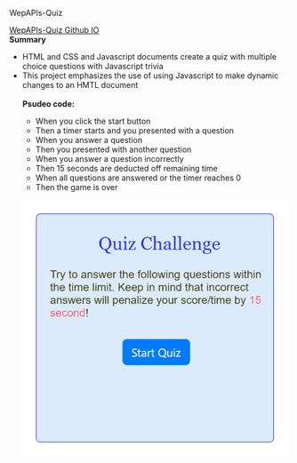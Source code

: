 WepAPIs-Quiz

<a href="https://shadysaleh01.github.io/WepAPIs-Quiz/">WepAPIs-Quiz Github IO</a>
<br>
<strong>Summary</strong>
<ul>
  <li>HTML and CSS and Javascript documents create a quiz with multiple choice questions with Javascript trivia</li>
  <li>This project emphasizes the use of using Javascript to make dynamic changes to an HMTL document</li>
</li>
<br>
<strong>Psudeo code:</strong>
<ul>
  <li>When you click the start button</li>
  <li>Then a timer starts and you presented with a question</li>
  <li>When you answer a question</li>
  <li>Then you presented with another question</li>
  <li>When you answer a question incorrectly</li>
  <li>Then 15 seconds are deducted off remaining time</li>
  <li>When all questions are answered or the timer reaches 0</li>
  <li>Then the game is over</li>
</ul>
<br>
<img src="image/screen-shot.PNG" width:300px>
